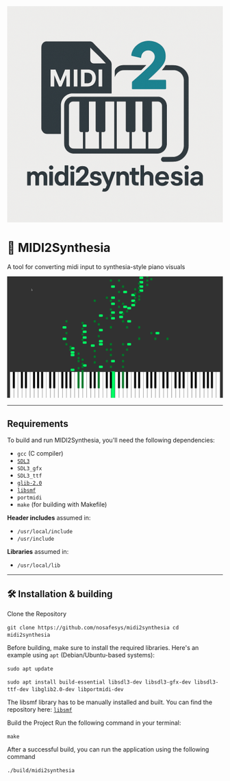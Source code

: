 ![midi2synthesia Logo](data/logo.png)

# 🎹 MIDI2Synthesia
A tool for converting midi input to synthesia-style piano visuals

![midi2synthesia Logo](data/example.png)

---

## Requirements

To build and run MIDI2Synthesia, you'll need the following dependencies:

- `gcc` (C compiler)
- [`SDL3`](https://github.com/libsdl-org/SDL)
- `SDL3_gfx`
- `SDL3_ttf`
- [`glib-2.0`](https://developer.gnome.org/glib/)
- [`libsmf`](https://sourceforge.net/projects/libsmf/)
- `portmidi`
- `make` (for building with Makefile)

**Header includes** assumed in:
- `/usr/local/include`
- `/usr/include`

**Libraries** assumed in:
- `/usr/local/lib`

---

## 🛠️ Installation & building

Clone the Repository

`git clone https://github.com/nosafesys/midi2synthesia
cd midi2synthesia`

Before building, make sure to install the required libraries. Here's an example using `apt` (Debian/Ubuntu-based systems):


`sudo apt update`

`sudo apt install build-essential libsdl3-dev libsdl3-gfx-dev libsdl3-ttf-dev libglib2.0-dev libportmidi-dev`

The libsmf library has to be manually installed and built. You can find the repository here: [`libsmf`](https://github.com/stump/libsmf)

Build the Project Run the following command in your terminal:

`make`

After a successful build, you can run the application using the following command

`./build/midi2synthesia`
